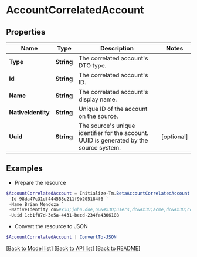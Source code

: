 # AccountCorrelatedAccount
## Properties

Name | Type | Description | Notes
------------ | ------------- | ------------- | -------------
**Type** | **String** | The correlated account&#39;s DTO type. | 
**Id** | **String** | The correlated account&#39;s ID. | 
**Name** | **String** | The correlated account&#39;s display name. | 
**NativeIdentity** | **String** | Unique ID of the account on the source. | 
**Uuid** | **String** | The source&#39;s unique identifier for the account. UUID is generated by the source system. | [optional] 

## Examples

- Prepare the resource
```powershell
$AccountCorrelatedAccount = Initialize-Tm.BetaAccountCorrelatedAccount  -Type ACCOUNT `
 -Id 98da47c31df444558c211f9b205184f6 `
 -Name Brian Mendoza `
 -NativeIdentity cn&#x3D;john.doe,ou&#x3D;users,dc&#x3D;acme,dc&#x3D;com `
 -Uuid 1cb1f07d-3e5a-4431-becd-234fa4306108
```

- Convert the resource to JSON
```powershell
$AccountCorrelatedAccount | ConvertTo-JSON
```

[[Back to Model list]](../README.md#documentation-for-models) [[Back to API list]](../README.md#documentation-for-api-endpoints) [[Back to README]](../README.md)

